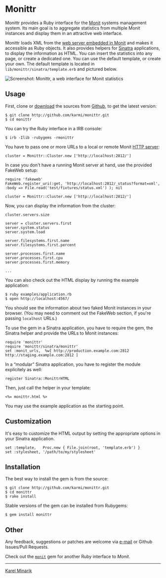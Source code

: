 # Monittr #

Monittr provides a Ruby interface for the [Monit](http://mmonit.com/monit/) systems management system. Its main goal is to aggregate statistics from multiple Monit instances and display them in an attractive web interface.

Monittr loads XML from the [web server embedded in Monit](http://mmonit.com/monit/documentation/monit.html#monit_httpd) and makes it accessible as Ruby objects. It also provides helpers for [Sinatra](http://www.sinatrarb.com/) applications, to display the information as HTML. You can insert the statistics into any page, or create a dedicated one. You can use the default template, or create your own. The default template is located in `lib/monittr/sinatra/template.erb` and pictured below.

![Screenshot: Monittr, a web interface for Monit statistics](https://github.com/karmi/monittr/raw/master/screenshot.png)


## Usage ##

First, clone or [download](https://github.com/karmi/monittr/zipball/master)
the sources from [Github](https://github.com/karmi/monittr/), to get the latest version:

    $ git clone http://github.com/karmi/monittr.git
    $ cd monittr

You can try the Ruby interface in a IRB console:

    $ irb -Ilib -rubygems -rmonittr

You have to pass one or more URLs to a local or remote Monit [HTTP server](http://mmonit.com/monit/documentation/monit.html#monit_httpd):

    cluster = Monittr::Cluster.new ['http://localhost:2812/']

In case you don't have a running Monit server at hand, use the provided FakeWeb setup:

    require 'fakeweb'
    FakeWeb.register_uri(:get, 'http://localhost:2812/_status?format=xml', :body => File.read('test/fixtures/status.xml') ); nil

    cluster = Monittr::Cluster.new ['http://localhost:2812/']

Now, you can display the information from the cluster:

    cluster.servers.size

    server = cluster.servers.first
    server.system.status
    server.system.load

    server.filesystems.first.name
    server.filesystems.first.percent

    server.processes.first.name
    server.processes.first.cpu
    server.processes.first.memory

    ...

You can also check out the HTML display by running the example application:

    $ ruby examples/application.rb
    $ open http://localhost:4567/

You should see the information about two faked Monit instances in your browser. (You may need to comment out the FakeWeb section, if you're passing `localhost` URLs.)

To use the gem in a Sinatra application, you have to require the gem, the Sinatra helper and provide the URLs to Monit instances:

    require 'monittr'
    require 'monittr/sinatra/monittr'
    set :monit_urls,  %w[ http://production.example.com:2812 http://staging.example.com:2812 ]

In a “modular” Sinatra application, you have to register the module explicitely as well:

    register Sinatra::MonittrHTML

Then, just call the helper in your template:

    <%= monittr.html %>

You may use the example application as the starting point.


## Customization ##

It's easy to customize the HTML output by setting the appropriate options in your Sinatra application.

    set :template,   Proc.new { File.join(root, 'template.erb') }
    set :stylesheet, '/path/to/my/stylesheet'


## Installation ##

The best way to install the gem is from the source:

    $ git clone http://github.com/karmi/monittr.git
    $ cd monittr
    $ rake install

Stable versions of the gem can be installed from Rubygems:

    $ gem install monittr


## Other ##

Any feedback, suggestions or patches are welcome via [e-mail](mailto:karmi@karmi.cz) or Github Issues/Pull Requests.

Check out the [`monit`](https://github.com/k33l0r/monit) gem for another Ruby interface to _Monit_.

-----

[Karel Minarik](http://karmi.cz)
